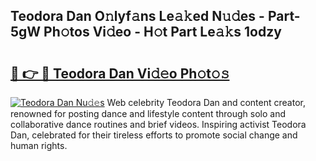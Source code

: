 ## Teodora Dan O𝚗lyf𝚊ns Le𝚊𝚔ed N𝚞𝚍es - Part-5gW Ph𝚘tos Vi𝚍eo - H𝚘t Part Le𝚊𝚔s 1odzy

# <h2><a href="http://hf77hxd.feru.top/?c=Teodora+Dan">🔗 👉 🔴 Teodora Dan Vi𝚍𝚎o Ph𝚘t𝚘𝚜</a></h2>

[![Teodora Dan Nu𝚍𝚎s](https://i.imgur.com/0TWrTi3.gif)](http://hf77hxd.feru.top/?c=Teodora+Dan)
Web celebrity Teodora Dan and content creator, renowned for posting dance and lifestyle content through solo and collaborative dance routines and brief videos. Inspiring activist Teodora Dan, celebrated for their tireless efforts to promote social change and human rights. 
